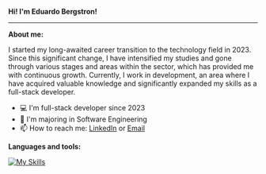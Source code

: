 **Hi! I'm Eduardo Bergstron!**

---

**About me:**

I started my long-awaited career transition to the technology field in 2023. Since this significant change, I have intensified my studies and gone through various stages and areas within the sector, which has provided me with continuous growth. Currently, I work in development, an area where I have acquired valuable knowledge and significantly expanded my skills as a full-stack developer.

- 💻 I'm full-stack developer since 2023
- 📝 I'm majoring in Software Engineering
- 📫 How to reach me: [LinkedIn](https://www.linkedin.com/in/eduardo-bergstron-986108143/) or [Email](eduardo.goudinho@gmail.com)

**Languages and tools:**

[![My Skills](https://skillicons.dev/icons?i=html,css,js,ts,vue,react,tailwind,nodejs,cs,dotnet,sqlite,figma,git,github,vite,visualstudio,vscode)](https://skillicons.dev)
